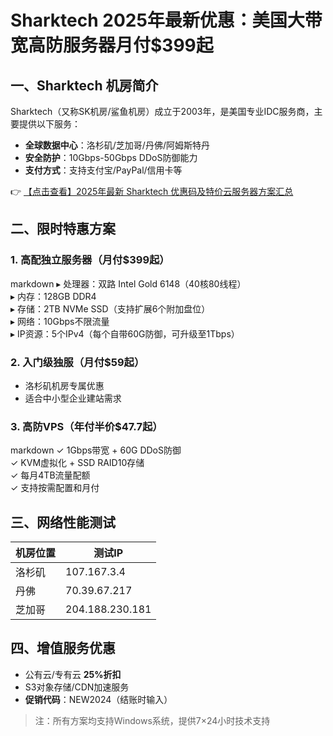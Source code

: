 # Sharktech 2025年最新优惠：美国大带宽高防服务器月付$399起

## 一、Sharktech 机房简介

Sharktech（又称SK机房/鲨鱼机房）成立于2003年，是美国专业IDC服务商，主要提供以下服务：
- **全球数据中心**：洛杉矶/芝加哥/丹佛/阿姆斯特丹
- **安全防护**：10Gbps-50Gbps DDoS防御能力
- **支付方式**：支持支付宝/PayPal/信用卡等

👉 [【点击查看】2025年最新 Sharktech 优惠码及特价云服务器方案汇总](https://bit.ly/Sharktech)

## 二、限时特惠方案

### 1. 高配独立服务器（月付$399起）
markdown
▸ 处理器：双路 Intel Gold 6148（40核80线程）  
▸ 内存：128GB DDR4  
▸ 存储：2TB NVMe SSD（支持扩展6个附加盘位）  
▸ 网络：10Gbps不限流量  
▸ IP资源：5个IPv4（每个自带60G防御，可升级至1Tbps）

### 2. 入门级独服（月付$59起）
- 洛杉矶机房专属优惠
- 适合中小型企业建站需求

### 3. 高防VPS（年付半价$47.7起）
markdown
✓ 1Gbps带宽 + 60G DDoS防御  
✓ KVM虚拟化 + SSD RAID10存储  
✓ 每月4TB流量配额  
✓ 支持按需配置和月付

## 三、网络性能测试

| 机房位置   | 测试IP         |
|------------|----------------|
| 洛杉矶     | 107.167.3.4    |
| 丹佛       | 70.39.67.217   |
| 芝加哥     | 204.188.230.181|

## 四、增值服务优惠
- 公有云/专有云 **25%折扣**
- S3对象存储/CDN加速服务
- **促销代码**：NEW2024（结账时输入）

> 注：所有方案均支持Windows系统，提供7×24小时技术支持